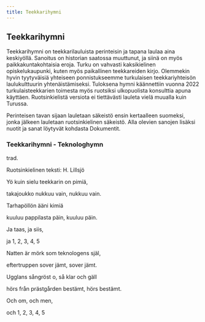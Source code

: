 ```yaml
---
title: Teekkarihymni
---
```

## Teekkarihymni

Teekkarihymni on teekkarilauluista perinteisin ja tapana laulaa aina keskiyöllä. Sanoitus on historian saatossa muuttunut, ja siinä on myös paikkakuntakohtaisia eroja. Turku on vahvasti kaksikielinen opiskelukaupunki, kuten myös paikallinen teekkareiden kirjo. 
Olemmekin hyvin tyytyväisiä yhteiseen ponnistukseemme turkulaisen teekkariyhteisön laulukulttuurin yhtenäistämiseksi. Tuloksena hymni käännettiin vuonna 2022 turkulaisteekkarien toimesta myös ruotsiksi ulkopuolista konsulttia apuna käyttäen. Ruotsinkielistä versiota ei tiettävästi lauleta vielä muualla kuin Turussa.

Perinteisen tavan sijaan lauletaan säkeistö ensin kertaalleen suomeksi, jonka jälkeen lauletaan ruotsinkielinen säkeistö. Alla olevien sanojen lisäksi nuotit ja sanat löytyvät kohdasta Dokumentit.

### Teekkarihymni - Teknologhymn

trad.

Ruotsinkielinen teksti: H. Lillsjö

Yö kuin sielu teekkarin on pimiä,

takajoukko nukkuu vain, nukkuu vain.

Tarhapöllön ääni kimiä

kuuluu pappilasta päin, kuuluu päin.

Ja taas, ja siis,

ja 1, 2, 3, 4, 5





Natten är mörk som teknologens själ,

eftertruppen sover jämt, sover jämt.

Ugglans sångröst o, så klar och gäll

hörs från prästgården bestämt, hörs bestämt.

Och om, och men, 

och 1, 2, 3, 4, 5
